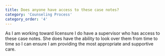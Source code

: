 ```yaml
---
title: Does anyone have access to these case notes?
category: 'Counseling Process'
category_order: '4'
---
```

<p>As I am working toward licensure I do have a supervisor who has access to these case notes. She does have the ability to look over them from time to time so I can ensure I am providing the most appropriate and supportive care.</p>